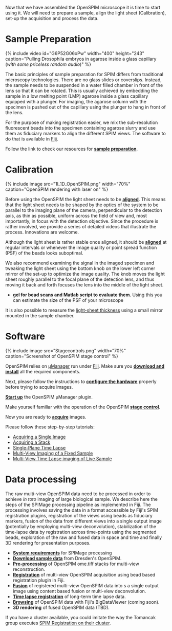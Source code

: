 ---
---
Now that we have assembled the OpenSPIM microscope it is time to start using it. We will need to prepare a sample, align the light sheet (Calibration), set-up the acquisition and process the data.

# Sample Preparation

{% include video id="G6P52G06oPw" width="400" height="243" caption="Pulling Drosophila embryos in agarose inside a glass capillary (*with some priceless random audio*)" %}

The basic principles of sample preparation for SPIM differs from traditional microscopy technologies. There are no glass slides or coverslips. Instead, the sample needs to be suspended in a water filled chamber in front of the lens so that it can be rotated. This is usually achieved by embedding the sample in a low melting point (LMP) agarose inside a glass capillary equipped with a plunger. For imaging, the agarose column with the specimen is pushed out of the capillary using the plunger to hang in front of the lens.

For the purpose of making registration easier, we mix the sub-resolution fluorescent beads into the specimen containing agarose slurry and use them as fiduciary markers to align the different SPIM views. The software to do that is available in [Fiji](https://fiji.sc).

Follow the link to check our resources for [**sample preparation**](Sample_Preparation).

# Calibration

{% include image src="1I_1D_OpenSPIM.png" width="70%" caption="OpenSPIM rendering with laser on" %}

Before using the OpenSPIM the light sheet needs to be [**aligned**](Light-sheet_Calibration).
This means that the light sheet needs to be shaped by the optics of the system to be parallel to the imaging plane of the camera, perpendicular to the detection axis, as thin as possible, uniform across the field of view and, most importantly, in focus with the detection objective. Since the procedure is rather involved, we provide a series of detailed videos that illustrate the process. Innovations are welcome.

Although the light sheet is rather stable once aligned, it should be [**aligned**](Light-sheet_Calibration) at regular intervals or whenever the image quality or point spread function (PSF) of the beads looks suboptimal.

We also recommend examining the signal in the imaged specimen and tweaking the light sheet using the bottom knob on the lower left corner mirror of the set-up to optimize the image quality. The knob moves the light sheet roughly parallel to the focal plane of the detection lens, and thus moving it back and forth focuses the lens into the middle of the light sheet.

  - **gel for bead scans and Matlab script to evaluate them**. Using this you can estimate the size of the PSF of your microscope

It is also possible to measure the [light-sheet thickness](Light_sheet_characterization) using a small mirror mounted in the sample chamber.

# Software

{% include image src="Stagecontrols.png" width="70%" caption="Screenshot of OpenSPIM stage control" %}

OpenSPIM relies on [µManager](https://micro-manager.org/wiki/) run under [Fiji](https://fiji.sc). Make sure you [**download and install**](Downloads) all the required components.

Next, please follow the instructions to [**configure the hardware**](Downloads#Initial_hardware_configuration) properly before trying to acquire images.

[**Start up**](OpenSPIM_Software_start_up) the OpenSPIM µManager plugin.

Make yourself familiar with the operation of the OpenSPIM [**stage control**](OpenSPIM_stage_control).

Now you are ready to [**acquire**](Acquisition) images.

Please follow these step-by-step tutorials:

  - [Acquiring a Single Image](Acquisition#Acquiring_a_Single_Image)
  - [Acquiring a Stack](Acquisition#Acquiring_a_Stack)
  - [Single-Plane Time Lapse](Acquisition#Single-Plane_Time_Lapse)
  - [Multi-View Imaging of a Fixed Sample](Acquisition#multi_view_imaging_of_a_fixed_sample)
  - [Multi-View Time Lapse imaging of Live Sample](Acquisition#Multi-View_Time_Lapses)

# Data processing

The raw multi-view OpenSPIM data need to be processed in order to achieve *in toto* imaging of large biological sample. We describe here the steps of the SPIMage processing pipeline as implemented in Fiji. The processing involves saving the data in a format accessible by Fiji's SPIM registration plugins, registration of the views using beads as fiduciary markers, fusion of the data from different views into a single output image (potentially by employing multi-view deconvolution), stabilization of the time-lapse data by registration across time-points using the segmented beads, exploration of the raw and fused data in space and time and finally 3D rendering for presentation purposes.

  - [**System requirements**](Pre-requisites) for SPIMage processing
  - [**Download sample data**](Raw_data) from Dresden's OpenSPIM.
  - [**Pre-processing**](Pre-processing) of OpenSPIM ome.tiff stacks for multi-view reconstruction.
  - [**Registration**](Registration) of multi-view OpenSPIM acquisition using bead based registration plugin in Fiji.
  - [**Fusion**](Fusion) of registered multi-view OpenSPIM data into s a single output image using content based fusion or multi-view deconvolution.
  - [**Time lapse registration**](Timelapse_Registration) of long-term time lapse data.
  - [**Browsing**](https://fiji.sc/BigDataViewer) of OpenSPIM data with Fiji's BigDataViewer (coming soon).
  - **3D rendering** of fused OpenSPIM data (TBD).

If you have a cluster available, you could imitate the way the Tomancak group executes [SPIM Registration on their cluster](https://fiji.sc/SPIM_Registration_on_cluster).
